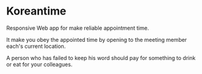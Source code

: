 # Koreantime
Responsive Web app for make reliable appointment time.

It make you obey the appointed time by opening to the meeting member each's current location.

A person who has failed to keep his word should pay for something to drink or eat for your colleagues.
